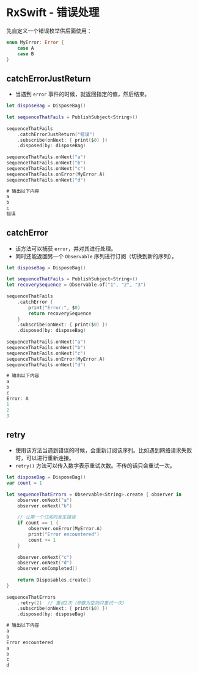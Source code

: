# RxSwift - 错误处理

先自定义一个错误枚举供后面使用：

```swift
enum MyError: Error {
    case A
    case B
}
```



## catchErrorJustReturn

- 当遇到 `error` 事件的时候，就返回指定的值，然后结束。

```swift
let disposeBag = DisposeBag()
 
let sequenceThatFails = PublishSubject<String>()
 
sequenceThatFails
    .catchErrorJustReturn("错误")
    .subscribe(onNext: { print($0) })
    .disposed(by: disposeBag)
 
sequenceThatFails.onNext("a")
sequenceThatFails.onNext("b")
sequenceThatFails.onNext("c")
sequenceThatFails.onError(MyError.A)
sequenceThatFails.onNext("d")

# 输出以下内容
a
b
c 
错误
```



## catchError

- 该方法可以捕获 `error`，并对其进行处理。
- 同时还能返回另一个 `Observable` 序列进行订阅（切换到新的序列）。

```swift
let disposeBag = DisposeBag()
 
let sequenceThatFails = PublishSubject<String>()
let recoverySequence = Observable.of("1", "2", "3")
 
sequenceThatFails
    .catchError {
        print("Error:", $0)
        return recoverySequence
    }
    .subscribe(onNext: { print($0) })
    .disposed(by: disposeBag)
 
sequenceThatFails.onNext("a")
sequenceThatFails.onNext("b")
sequenceThatFails.onNext("c")
sequenceThatFails.onError(MyError.A)
sequenceThatFails.onNext("d")

# 输出以下内容
a
b
c 
Error: A
1
2
3
```



## retry

- 使用该方法当遇到错误的时候，会重新订阅该序列。比如遇到网络请求失败时，可以进行重新连接。
- `retry()` 方法可以传入数字表示重试次数。不传的话只会重试一次。

```swift
let disposeBag = DisposeBag()
var count = 1
 
let sequenceThatErrors = Observable<String>.create { observer in
    observer.onNext("a")
    observer.onNext("b")
     
    // 让第一个订阅时发生错误
    if count == 1 {
        observer.onError(MyError.A)
        print("Error encountered")
        count += 1
    }
     
    observer.onNext("c")
    observer.onNext("d")
    observer.onCompleted()
     
    return Disposables.create()
}
 
sequenceThatErrors
    .retry(2)  // 重试2次（参数为空则只重试一次）
    .subscribe(onNext: { print($0) })
    .disposed(by: disposeBag)

# 输出以下内容
a
b
Error encountered
a
b
c
d
```







